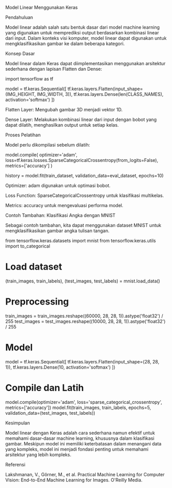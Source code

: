 Model Linear Menggunakan Keras

Pendahuluan

Model linear adalah salah satu bentuk dasar dari model machine learning yang digunakan untuk memprediksi output berdasarkan kombinasi linear dari input. Dalam konteks visi komputer, model linear dapat digunakan untuk mengklasifikasikan gambar ke dalam beberapa kategori.

Konsep Dasar

Model linear dalam Keras dapat diimplementasikan menggunakan arsitektur sederhana dengan lapisan Flatten dan Dense:

import tensorflow as tf

model = tf.keras.Sequential([
    tf.keras.layers.Flatten(input_shape=(IMG_HEIGHT, IMG_WIDTH, 3)),
    tf.keras.layers.Dense(len(CLASS_NAMES), activation='softmax')
])

Flatten Layer: Mengubah gambar 3D menjadi vektor 1D.

Dense Layer: Melakukan kombinasi linear dari input dengan bobot yang dapat dilatih, menghasilkan output untuk setiap kelas.

Proses Pelatihan

Model perlu dikompilasi sebelum dilatih:

model.compile(
    optimizer='adam',
    loss=tf.keras.losses.SparseCategoricalCrossentropy(from_logits=False),
    metrics=['accuracy']
)

history = model.fit(train_dataset, validation_data=eval_dataset, epochs=10)

Optimizer: adam digunakan untuk optimasi bobot.

Loss Function: SparseCategoricalCrossentropy untuk klasifikasi multikelas.

Metrics: accuracy untuk mengevaluasi performa model.

Contoh Tambahan: Klasifikasi Angka dengan MNIST

Sebagai contoh tambahan, kita dapat menggunakan dataset MNIST untuk mengklasifikasikan gambar angka tulisan tangan.

from tensorflow.keras.datasets import mnist
from tensorflow.keras.utils import to_categorical

# Load dataset
(train_images, train_labels), (test_images, test_labels) = mnist.load_data()

# Preprocessing
train_images = train_images.reshape((60000, 28, 28, 1)).astype('float32') / 255
test_images = test_images.reshape((10000, 28, 28, 1)).astype('float32') / 255

# Model
model = tf.keras.Sequential([
    tf.keras.layers.Flatten(input_shape=(28, 28, 1)),
    tf.keras.layers.Dense(10, activation='softmax')
])

# Compile dan Latih
model.compile(optimizer='adam', loss='sparse_categorical_crossentropy', metrics=['accuracy'])
model.fit(train_images, train_labels, epochs=5, validation_data=(test_images, test_labels))

Kesimpulan

Model linear dengan Keras adalah cara sederhana namun efektif untuk memahami dasar-dasar machine learning, khususnya dalam klasifikasi gambar. Meskipun model ini memiliki keterbatasan dalam menangani data yang kompleks, model ini menjadi fondasi penting untuk memahami arsitektur yang lebih kompleks.

Referensi

Lakshmanan, V., Görner, M., et al. Practical Machine Learning for Computer Vision: End-to-End Machine Learning for Images. O'Reilly Media.

